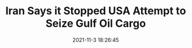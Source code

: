 ---
"title": "Iran Says it Stopped USA Attempt to Seize Gulf Oil Cargo"
"date": "2021-11-3 18:26:45"
"feed_name": "RIGZONE"
"feed_website": "http://www.rigzone.com/"
"feed_rss": "http://www.rigzone.com/news/rss/rigzone_latest.aspx"
"link": "https://www.rigzone.com/news/wire/iran_says_it_stopped_usa_attempt_to_seize_gulf_oil_cargo-03-nov-2021-166908-article/?rss=true"
"source": "None"
"file": "_posts/2021-1-1-4bf695d6021357a8f29b76d7c5f93354c99d53d5.md"
"accident": "0"
"drilling": "0"
"dead": "0"
"injured": "0"
"arrested": "0"
"place": "unknown place"
"where": "unknown site"
"causes": "unknown"
"place_uri": "unknown place"
---